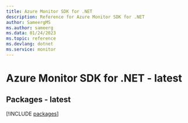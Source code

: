 ```yaml
---
title: Azure Monitor SDK for .NET
description: Reference for Azure Monitor SDK for .NET
author: SameergMS
ms.author: sameerg
ms.data: 01/24/2023
ms.topic: reference
ms.devlang: dotnet
ms.service: monitor
---
```

# Azure Monitor SDK for .NET - latest
## Packages - latest
[!INCLUDE [packages](monitor-index.md)]